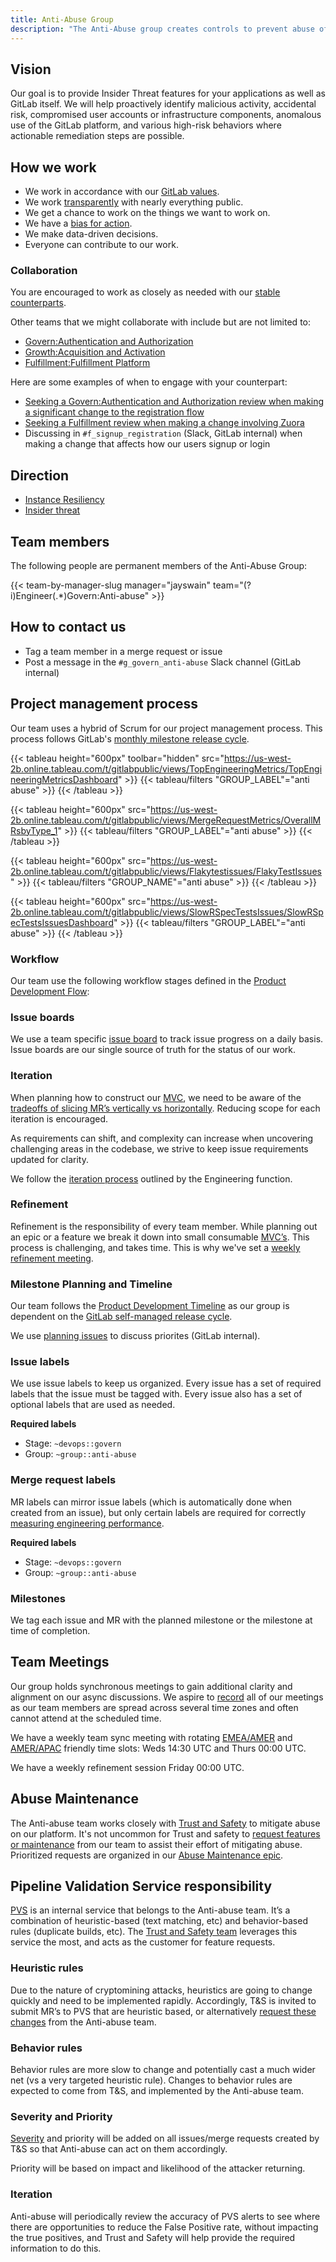 ```yaml
---
title: Anti-Abuse Group
description: "The Anti-Abuse group creates controls to prevent abuse of the GitLab product"
---
```


## Vision

Our goal is to provide Insider Threat features for your applications as well as GitLab itself. We will help proactively identify malicious activity, accidental risk, compromised user accounts or infrastructure components, anomalous use of the GitLab platform, and various high-risk behaviors where actionable remediation steps are possible.

## How we work
- We work in accordance with our [GitLab values](/handbook/values/).
- We work [transparently](/handbook/values/#transparency) with nearly everything public.
- We get a chance to work on the things we want to work on.
- We have a [bias for action](/handbook/values/#bias-for-action).
- We make data-driven decisions.
- Everyone can contribute to our work.

### Collaboration

You are encouraged to work as closely as needed with our [stable counterparts](/handbook/product/categories/#govern-stage).

Other teams that we might collaborate with include but are not limited to:

- [Govern:Authentication and Authorization](/handbook/engineering/development/sec/govern/authentication-and-authorization/)
- [Growth:Acquisition and Activation](/handbook/marketing/growth/engineering/)
- [Fulfillment:Fulfillment Platform](/handbook/engineering/development/fulfillment/fulfillment-platform/#team-members)

Here are some examples of when to engage with your counterpart:

- [Seeking a Govern:Authentication and Authorization review when making a significant change to the registration flow](https://gitlab.com/gitlab-org/gitlab/-/merge_requests/99193#note_1120182366)
- [Seeking a Fulfillment review when making a change involving Zuora](https://gitlab.com/gitlab-org/gitlab/-/merge_requests/96994#note_1089045221)
- Discussing in `#f_signup_registration` (Slack, GitLab internal) when making a change that affects how our users signup or login

## Direction

- [Instance Resiliency](https://about.gitlab.com/direction/govern/anti-abuse/instance_resiliency/)
- [Insider threat](https://about.gitlab.com/direction/govern/anti-abuse/insider_threat/)

## Team members

The following people are permanent members of the Anti-Abuse Group:

{{< team-by-manager-slug manager="jayswain" team="(?i)Engineer(.*)Govern:Anti-abuse" >}}

## How to contact us

- Tag a team member in a merge request or issue
- Post a message in the `#g_govern_anti-abuse` Slack channel (GitLab internal)

## Project management process

Our team uses a hybrid of Scrum for our project management process. This process follows GitLab's [monthly milestone release cycle](/handbook/marketing/blog/release-posts/#schedule).

{{< tableau height="600px" toolbar="hidden" src="https://us-west-2b.online.tableau.com/t/gitlabpublic/views/TopEngineeringMetrics/TopEngineeringMetricsDashboard" >}}
  {{< tableau/filters "GROUP_LABEL"="anti abuse" >}}
{{< /tableau >}}

{{< tableau height="600px" src="https://us-west-2b.online.tableau.com/t/gitlabpublic/views/MergeRequestMetrics/OverallMRsbyType_1" >}}
  {{< tableau/filters "GROUP_LABEL"="anti abuse" >}}
{{< /tableau >}}

{{< tableau height="600px" src="https://us-west-2b.online.tableau.com/t/gitlabpublic/views/Flakytestissues/FlakyTestIssues" >}}
  {{< tableau/filters "GROUP_NAME"="anti abuse" >}}
{{< /tableau >}}

{{< tableau height="600px" src="https://us-west-2b.online.tableau.com/t/gitlabpublic/views/SlowRSpecTestsIssues/SlowRSpecTestsIssuesDashboard" >}}
  {{< tableau/filters "GROUP_LABEL"="anti abuse" >}}
{{< /tableau >}}

### Workflow

Our team use the following workflow stages defined in the [Product Development Flow](/handbook/product-development-flow/#workflow-summary):

### Issue boards

We use a team specific [issue board](https://gitlab.com/groups/gitlab-org/-/boards/4292845?not%5Bmilestone_title%5D=Backlog&label_name[]=group%3A%3Aanti-abuse&group_by=epic) to track issue progress on a daily basis. Issue boards are our single source of truth for the status of our work.

### Iteration

When planning how to construct our [MVC](/handbook/values/#minimal-viable-change-mvc), we need to be aware of the [tradeoffs of slicing MR’s vertically vs horizontally](/handbook/engineering/workflow/iteration/#tradeoffs-between-horizontal-and-vertical-slicing). Reducing scope for each iteration is encouraged.

As requirements can shift, and complexity can increase when uncovering challenging areas in the codebase, we strive to keep issue requirements updated for clarity.

We follow the [iteration process](/handbook/engineering/development/principles/#iteration) outlined by the Engineering function.

### Refinement

Refinement is the responsibility of every team member. While planning out an epic or a feature we break it down into small consumable [MVC’s](/handbook/values/#minimal-viable-change-mvc). This process is challenging, and takes time. This is why we've set a [weekly refinement meeting](#team-meetings).

### Milestone Planning and Timeline

Our team follows the [Product Development Timeline](/handbook/engineering/workflow/#product-development-timeline) as our group is dependent on the [GitLab self-managed release cycle](https://about.gitlab.com/upcoming-releases/).

We use [planning issues](https://gitlab.com/gitlab-org/modelops/anti-abuse/team-tasks/-/issues/?sort=updated_desc&state=opened&label_name%5B%5D=Planning%20Issue) to discuss priorites (GitLab internal).

### Issue labels

We use issue labels to keep us organized. Every issue has a set of required labels that the issue must be tagged with. Every issue also has a set of optional labels that are used as needed.

**Required labels**

- Stage: `~devops::govern`
- Group: `~group::anti-abuse`

### Merge request labels

MR labels can mirror issue labels (which is automatically done when created from an issue), but only certain labels are required for correctly [measuring engineering performance](#measuring-engineering-performance).

**Required labels**

- Stage: `~devops::govern`
- Group: `~group::anti-abuse`

### Milestones

We tag each issue and MR with the planned milestone or the milestone at time of completion.

## Team Meetings

Our group holds synchronous meetings to gain additional clarity and alignment on our async discussions. We aspire to [record](/handbook/tools-and-tips/zoom/) all of our meetings as our team members are spread across several time zones and often cannot attend at the scheduled time.

We have a weekly team sync meeting with rotating [EMEA/AMER](https://drive.google.com/drive/folders/1nm7FRZ0f9T4ajbmJvz4LYLVWl5cXiXiQ?usp=sharing) and [AMER/APAC](https://drive.google.com/drive/folders/1wLdWWi3f6Aho6E2m4Xbhv1Nuoy_ZSC1e?usp=sharing) friendly time slots: Weds 14:30 UTC and Thurs 00:00 UTC.

We have a weekly refinement session Friday 00:00 UTC.

## Abuse Maintenance

The Anti-abuse team works closely with [Trust and Safety](/handbook/security/security-operations/trustandsafety/) to mitigate abuse on our platform. It's not uncommon for Trust and safety to [request features or maintenance](https://gitlab.com/gitlab-org/modelops/anti-abuse/team-tasks/-/issues/new?issuable_template=abuse_maintenance) from our team to assist their effort of mitigating abuse. Prioritized requests are organized in our [Abuse Maintenance epic](https://gitlab.com/groups/gitlab-org/-/issues/?sort=updated_desc&state=opened&label_name%5B%5D=group%3A%3Aanti-abuse&or%5Blabel_name%5D%5B%5D=workflow%3A%3Aready%20for%20development&or%5Blabel_name%5D%5B%5D=workflow%3A%3Ain%20dev&or%5Blabel_name%5D%5B%5D=workflow%3A%3Ascheduling&epic_id=773187&first_page_size=20).

## Pipeline Validation Service responsibility

[PVS](https://gitlab.com/gitlab-org/modelops/anti-abuse/pipeline-validation-service) is an internal service that belongs to the Anti-abuse team. It’s a combination of heuristic-based (text matching, etc) and behavior-based rules (duplicate builds, etc). The [Trust and Safety team](/handbook/security/security-operations/trustandsafety/) leverages this service the most, and acts as the customer for feature requests.

### Heuristic rules

Due to the nature of cryptomining attacks, heuristics are going to change quickly and need to be implemented rapidly. Accordingly, T&S is invited to submit MR’s to PVS that are heuristic based, or alternatively [request these changes](https://gitlab.com/gitlab-org/modelops/anti-abuse/pipeline-validation-service/-/issues/new?issuable_template=pvs_miss) from the Anti-abuse team.

### Behavior rules

Behavior rules are more slow to change and potentially cast a much wider net (vs a very targeted heuristic rule). Changes to behavior rules are expected to come from T&S, and implemented by the Anti-abuse team.

### Severity and Priority

[Severity](/handbook/security/#severity-and-priority-labels-on-security-issues) and priority will be added on all issues/merge requests created by T&S so that Anti-abuse can act on them accordingly.

Priority will be based on impact and likelihood of the attacker returning.

### Iteration

Anti-abuse will periodically review the accuracy of PVS alerts to see where there are opportunities to reduce the False Positive rate, without impacting the true positives, and Trust and Safety will help provide the required information to do this.
